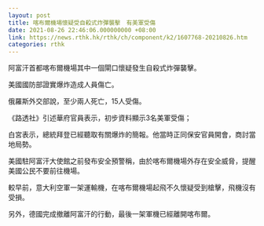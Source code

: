 ```yaml
---
layout: post
title: 喀布爾機場懷疑受自殺式炸彈襲擊　有美軍受傷
date: 2021-08-26 22:46:06.000000000 +08:00
link: https://news.rthk.hk/rthk/ch/component/k2/1607768-20210826.htm
categories: rthk
---
```


阿富汗首都喀布爾機場其中一個閘口懷疑發生自殺式炸彈襲擊。

美國國防部證實爆炸造成人員傷亡。

俄羅斯外交部說，至少兩人死亡，15人受傷。

《路透社》引述華府官員表示，初步資料顯示3名美軍受傷；

白宮表示，總統拜登已經聽取有關爆炸的簡報。他當時正同保安官員開會，商討當地局勢。 

美國駐阿富汗大使館之前發布安全預警稱，由於喀布爾機場外存在安全威脅，提醒美國公民不要前往機場。

較早前，意大利空軍一架運輸機，在喀布爾機場起飛不久懷疑受到槍擊，飛機沒有受損。

另外，德國完成撤離阿富汗的行動，最後一架軍機已經離開喀布爾。
